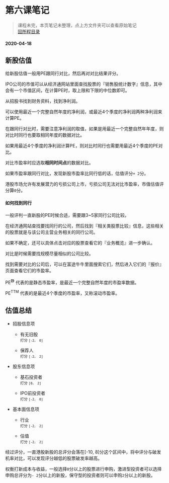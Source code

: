# 第六课笔记

> 课程未完，本页笔记未整理，点上方文件夹可以查看原始笔记<br/>[回所程目录](/ichangtou/stock/hk_stock_newlucky/README.md)

#### 2020-04-18

## 新股估值

给新股估值一般用PE跟同行对比，然后再对对比结果评分。

IPO公司的市值可以从经济通网站里面查找股票的『销售股统计数字』信息，其中会有一个市值区间，在计算PE时，取上限和下限的中位数即可。

从招股书找到财务资料，找到净利润。

可以使用最近一个完整自然年度的净利润，或最近4个季度的净利润两种净利润来计算PE。

在跟同行对比时，需要注意净利润的取值，如果是用最近一个完整自然年年度，则对比时同行也要取相同年度的数据对比。

如果用最近4个季度的净利润计算PE，则对比时同行也需要用最近4个季度的PE对比。

对比市盈率时应选取**相同时间点**的数据对比。

如果市盈率跟同行对比，发现新股市盈率比同行低的话，估值评分`+ 2`分。

港股市场允许有发展潜力的亏损公司上市，亏损公司无法对比市盈率，市值估值评分算`0`分。

#### 如何找到同行

一般评判一直新股的PE时候合适，需要跟3~5家同行公司比较。

在经济通网站查找要找同行的公司，然后找到『相关类股票比较』信息，这些相关的股票就是与该公司主营业务相关的同行公司。

如果不确定，还可以具体点击对应的股票查看它的『业务概览』进一步确认。

对比是时候需要找规模尽量相似的公司比较。

找到需要对比的公司后，可以在富途牛牛里面搜索它们，然后进入它们的『报价』页面查看它们的市盈率。

PE<sup>静</sup> 代表的是静态市盈率，是最近一个完整自然年度的市盈率数据。

PE<sup>TTM</sup> 代表的是最近4个季度的市盈率，又称滚动市盈率。


## 估值总结

+ 招股信息项

  - 有无旧股<br/><sub>打分 `[-2， 0]`</sub>

  - 保荐人<br/><sub>打分 `[-2， 2]`</sub>

+ 股东信息项

  - 基石投资者<br/><sub>打分 `[0， 2]`</sub>

  - IPO前投资者<br/><sub>打分 `[-2， 0]`</sub>

+ 基本面信息项

  - 行业<br/><sub>打分 `[-2， 2]`</sub>

  - 估值<br/><sub>打分 `[-2， 2]`</sub>

经过评分，一直港股新股的总评分会落在[-10, 8]分这个区间中，将中评分与破发机率对比，可以发现评分越低的股票破发率越高。

权衡打新成本与收益，一般选择`0`分以上的股票进行申购，激进型投资者可以选择申购总评分为`- 2`分以上的新股，保守型的投资者则可以申购`2`分以上的新股。
